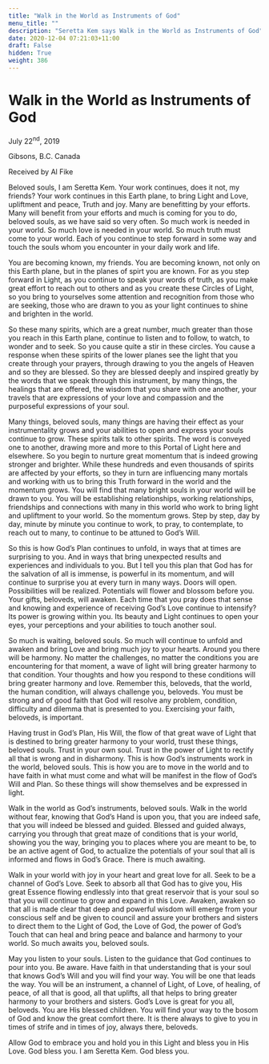 ```yaml
---
title: "Walk in the World as Instruments of God"
menu_title: ""
description: "Seretta Kem says Walk in the World as Instruments of God"
date: 2020-12-04 07:21:03+11:00
draft: False
hidden: True
weight: 386
---
```

# Walk in the World as Instruments of God

July 22<sup>nd</sup>, 2019

Gibsons, B.C. Canada

Received by Al Fike

Beloved souls, I am Seretta Kem. Your work continues, does it not, my friends? Your work continues in this Earth plane, to bring Light and Love, upliftment and peace, Truth and joy. Many are benefitting by your efforts. Many will benefit from your efforts and much is coming for you to do, beloved souls, as we have said so very often. So much work is needed in your world. So much love is needed in your world. So much truth must come to your world. Each of you continue to step forward in some way and touch the souls whom you encounter in your daily work and life. 

You are becoming known, my friends. You are becoming known, not only on this Earth plane, but in the planes of spirt you are known. For as you step forward in Light, as you continue to speak your words of truth, as you make great effort to reach out to others and as you create these Circles of Light, so you bring to yourselves some attention and recognition from those who are seeking, those who are drawn to you as your light continues to shine and brighten in the world. 

So these many spirits, which are a great number, much greater than those you reach in this Earth plane, continue to listen and to follow, to watch, to wonder and to seek. So you cause quite a stir in these circles. You cause a response when these spirits of the lower planes see the light that you create through your prayers, through drawing to you the angels of Heaven and so they are blessed. So they are blessed deeply and inspired greatly by the words that we speak through this instrument, by many things, the healings that are offered, the wisdom that you share with one another, your travels that are expressions of your love and compassion and the purposeful expressions of your soul. 

Many things, beloved souls, many things are having their effect as your instrumentality grows and your abilities to open and express your souls continue to grow. These spirits talk to other spirits. The word is conveyed one to another, drawing more and more to this Portal of Light here and elsewhere. So you begin to nurture great momentum that is indeed growing stronger and brighter. While these hundreds and even thousands of spirits are affected by your efforts, so they in turn are influencing many mortals and working with us to bring this Truth forward in the world and the momentum grows. You will find that many bright souls in your world will be drawn to you. You will be establishing relationships, working relationships, friendships and connections with many in this world who work to bring light and upliftment to your world. So the momentum grows. Step by step, day by day, minute by minute you continue to work, to pray, to contemplate, to reach out to many, to continue to be attuned to God’s Will. 

So this is how God’s Plan continues to unfold, in ways that at times are surprising to you. And in ways that bring unexpected results and experiences and individuals to you. But I tell you this plan that God has for the salvation of all is immense, is powerful in its momentum, and will continue to surprise you at every turn in many ways. Doors will open. Possibilities will be realized. Potentials will flower and blossom before you. Your gifts, beloveds, will awaken. Each time that you pray does that sense and knowing and experience of receiving God’s Love continue to intensify? Its power is growing within you. Its beauty and Light continues to open your eyes, your perceptions and your abilities to touch another soul. 

So much is waiting, beloved souls. So much will continue to unfold and awaken and bring Love and bring much joy to your hearts. Around you there will be harmony. No matter the challenges, no matter the conditions you are encountering for that moment, a wave of light will bring greater harmony to that condition. Your thoughts and how you respond to these conditions will bring greater harmony and love. Remember this, beloveds, that the world, the human condition, will always challenge you, beloveds. You must be strong and of good faith that God will resolve any problem, condition, difficulty and dilemma that is presented to you. Exercising your faith, beloveds, is important. 

Having trust in God’s Plan, His Will, the flow of that great wave of Light that is destined to bring greater harmony to your world, trust these things, beloved souls. Trust in your own soul. Trust in the power of Light to rectify all that is wrong and in disharmony. This is how God’s instruments work in the world, beloved souls. This is how you are to move in the world and to have faith in what must come and what will be manifest in the flow of God’s Will and Plan. So these things will show themselves and be expressed in light. 

Walk in the world as God’s instruments, beloved souls. Walk in the world without fear, knowing that God’s Hand is upon you, that you are indeed safe, that you will indeed be blessed and guided. Blessed and guided always, carrying you through that great maze of conditions that is your world, showing you the way, bringing you to places where you are meant to be, to be an active agent of God, to actualize the potentials of your soul that all is informed and flows in God’s Grace. There is much awaiting. 

Walk in your world with joy in your heart and great love for all. Seek to be a channel of God’s Love. Seek to absorb all that God has to give you, His great Essence flowing endlessly into that great reservoir that is your soul so that you will continue to grow and expand in this Love. Awaken, awaken so that all is made clear that deep and powerful wisdom will emerge from your conscious self and be given to council and assure your brothers and sisters to direct them to the Light of God, the Love of God, the power of God’s Touch that can heal and bring peace and balance and harmony to your world. So much awaits you, beloved souls. 

May you listen to your souls. Listen to the guidance that God continues to pour into you. Be aware. Have faith in that understanding that is your soul that knows God’s Will and you will find your way. You will be one that leads the way. You will be an instrument, a channel of Light, of Love, of healing, of peace, of all that is good, all that uplifts, all that helps to bring greater harmony to your brothers and sisters. God’s Love is great for you all, beloveds. You are His blessed children. You will find your way to the bosom of God and know the great comfort there. It is there always to give to you in times of strife and in times of joy, always there, beloveds. 

Allow God to embrace you and hold you in this Light and bless you in His Love. God bless you. I am Seretta Kem. God bless you.